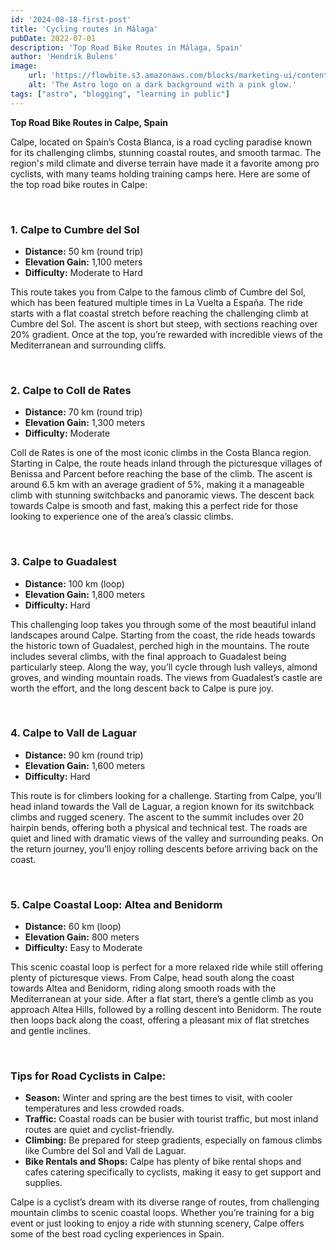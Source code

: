 ```yaml
---
id: '2024-08-18-first-post'
title: 'Cycling routes in Málaga'
pubDate: 2022-07-01
description: 'Top Road Bike Routes in Málaga, Spain'
author: 'Hendrik Bulens'
image:
    url: 'https://flowbite.s3.amazonaws.com/blocks/marketing-ui/content/office-long-2.png'
    alt: 'The Astro logo on a dark background with a pink glow.'
tags: ["astro", "blogging", "learning in public"]
---
```


**Top Road Bike Routes in Calpe, Spain**

Calpe, located on Spain’s Costa Blanca, is a road cycling paradise known for its challenging climbs, stunning coastal routes, and smooth tarmac. The region's mild climate and diverse terrain have made it a favorite among pro cyclists, with many teams holding training camps here. Here are some of the top road bike routes in Calpe:

<br />

### 1. **Calpe to Cumbre del Sol**
- **Distance:** 50 km (round trip)
- **Elevation Gain:** 1,100 meters
- **Difficulty:** Moderate to Hard

This route takes you from Calpe to the famous climb of Cumbre del Sol, which has been featured multiple times in La Vuelta a España. The ride starts with a flat coastal stretch before reaching the challenging climb at Cumbre del Sol. The ascent is short but steep, with sections reaching over 20% gradient. Once at the top, you’re rewarded with incredible views of the Mediterranean and surrounding cliffs.

<br />

### 2. **Calpe to Coll de Rates**
- **Distance:** 70 km (round trip)
- **Elevation Gain:** 1,300 meters
- **Difficulty:** Moderate

Coll de Rates is one of the most iconic climbs in the Costa Blanca region. Starting in Calpe, the route heads inland through the picturesque villages of Benissa and Parcent before reaching the base of the climb. The ascent is around 6.5 km with an average gradient of 5%, making it a manageable climb with stunning switchbacks and panoramic views. The descent back towards Calpe is smooth and fast, making this a perfect ride for those looking to experience one of the area’s classic climbs.

<br />

### 3. **Calpe to Guadalest**
- **Distance:** 100 km (loop)
- **Elevation Gain:** 1,800 meters
- **Difficulty:** Hard

This challenging loop takes you through some of the most beautiful inland landscapes around Calpe. Starting from the coast, the ride heads towards the historic town of Guadalest, perched high in the mountains. The route includes several climbs, with the final approach to Guadalest being particularly steep. Along the way, you’ll cycle through lush valleys, almond groves, and winding mountain roads. The views from Guadalest’s castle are worth the effort, and the long descent back to Calpe is pure joy.

<br />

### 4. **Calpe to Vall de Laguar**
- **Distance:** 90 km (round trip)
- **Elevation Gain:** 1,600 meters
- **Difficulty:** Hard

This route is for climbers looking for a challenge. Starting from Calpe, you’ll head inland towards the Vall de Laguar, a region known for its switchback climbs and rugged scenery. The ascent to the summit includes over 20 hairpin bends, offering both a physical and technical test. The roads are quiet and lined with dramatic views of the valley and surrounding peaks. On the return journey, you’ll enjoy rolling descents before arriving back on the coast.

<br />

### 5. **Calpe Coastal Loop: Altea and Benidorm**
- **Distance:** 60 km (loop)
- **Elevation Gain:** 800 meters
- **Difficulty:** Easy to Moderate

This scenic coastal loop is perfect for a more relaxed ride while still offering plenty of picturesque views. From Calpe, head south along the coast towards Altea and Benidorm, riding along smooth roads with the Mediterranean at your side. After a flat start, there’s a gentle climb as you approach Altea Hills, followed by a rolling descent into Benidorm. The route then loops back along the coast, offering a pleasant mix of flat stretches and gentle inclines.

<br />

### Tips for Road Cyclists in Calpe:
- **Season:** Winter and spring are the best times to visit, with cooler temperatures and less crowded roads.
- **Traffic:** Coastal roads can be busier with tourist traffic, but most inland routes are quiet and cyclist-friendly.
- **Climbing:** Be prepared for steep gradients, especially on famous climbs like Cumbre del Sol and Vall de Laguar.
- **Bike Rentals and Shops:** Calpe has plenty of bike rental shops and cafes catering specifically to cyclists, making it easy to get support and supplies.

Calpe is a cyclist’s dream with its diverse range of routes, from challenging mountain climbs to scenic coastal loops. Whether you’re training for a big event or just looking to enjoy a ride with stunning scenery, Calpe offers some of the best road cycling experiences in Spain.